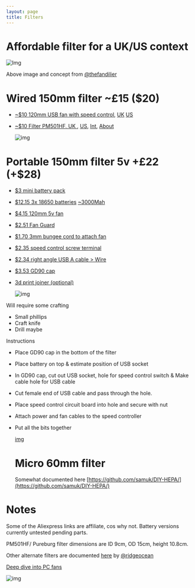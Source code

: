 ```yaml
---
layout: page
title: Filters
---
```

# Affordable filter for a UK/US context

![Img](https://raw.githubusercontent.com/rosmo-robot/rosmo-robot.github.io/c560f18de47292f9d2853b5763952330212167a6/assets/img/fans2.jpeg)

Above image and concept from [@thefandilier](https://twitter.com/TheFandelier/status/1742667052652036240)

# Wired 150mm filter ~£15 ($20)
- [~$10 120mm USB fan with speed control](https://s.click.aliexpress.com/e/_DexuWxT), [UK](https://www.amazon.co.uk/ELUTENG-3-Degree-Portable-Powered-Compatible/dp/B06XQWMFDQ) [US](https://www.amazon.com/Portable-Flat-Screen-Receiver-Playstation-Computer/dp/B08ZSJFNMS)
- [~$10 Filter PM501HF, UK ](https://www.amazon.co.uk/gp/product/B095NYMKSW), [US](https://www.amazon.com/PUREBURG-Replacement-Compatible-TaoTronics-Purifiers/dp/B08LPFWZLM), [Int](https://s.click.aliexpress.com/e/_DdaHIa1), [About](http://www.pureburg.com/index.php/our-qualifications)

  ![img](https://raw.githubusercontent.com/rosmo-robot/rosmo-robot.github.io/master/assets/img/cordlessfan.jpeg)

# Portable 150mm filter 5v +£22 (+$28)
- [$3 mini battery pack](https://s.click.aliexpress.com/e/_DBj81Fr)
- [$12.15 3x 18650 batteries](https://s.click.aliexpress.com/e/_DdfBurF) [~3000Mah](https://www.youtube.com/watch?v=S2wpiWNMru0)
- [$4.15 120mm 5v fan](https://www.aliexpress.us/item/3256805969209310.html)
- [$2.51 Fan Guard](https://s.click.aliexpress.com/e/_DdcIc5J)
- [$1.70 3mm bungee cord to attach fan](https://s.click.aliexpress.com/e/_DDbUsep)
- [$2.35 speed control screw terminal](https://www.aliexpress.us/item/3256806217989688.html)
- [$2.34 right angle USB A cable > Wire](https://s.click.aliexpress.com/e/_DkfCuGz)
- [$3.53 GD90 cap](https://s.click.aliexpress.com/e/_DkL8mK1)
- [3d print joiner (optional)](https://github.com/samuk/DIY-HEPA/)

  ![img](https://raw.githubusercontent.com/rosmo-robot/rosmo-robot.github.io/master/assets/img/bungee.jpeg)

Will require some crafting
- Small phillips
- Craft knife
- Drill maybe

Instructions
- Place GD90 cap in the bottom of the filter
- Place battery on top & estimate position of USB socket
- In GD90 cap, cut out USB socket, hole for speed control switch & Make cable hole for USB cable
- Cut female end of USB cable and pass through the hole.
- Place speed control circuit board into hole and secure with nut
- Attach power and fan cables to the speed controller
- Put all the bits together

  [img](https://raw.githubusercontent.com/rosmo-robot/rosmo-robot.github.io/master/assets/img/fab-base.jpeg)

  # Micro 60mm filter
  Somewhat documented here [https://github.com/samuk/DIY-HEPA/](https://github.com/samuk/DIY-HEPA/)

# Notes

Some of the Aliexpress links are affiliate, cos why not. Battery versions currently untested pending parts.

PM501HF/ Pureburg filter dimensions are ID 9cm, OD 15cm, height 10.8cm. 

Other alternate filters are documented [here](https://docs.google.com/spreadsheets/d/1Q_fc5bSIAu39S0ul11GZo1ceT6CzgtsB5BUwUmopudY/edit#gid=1695103502) by [@ridgeocean](https://twitter.com/RidgeOcean)

[Deep dive into PC fans](https://itsairborne.com/choosing-a-pc-fan-for-an-air-purifier-the-only-fans-guide-feaf497af20c)

![img](https://raw.githubusercontent.com/rosmo-robot/rosmo-robot.github.io/master/assets/img/red-fan.jpeg)




